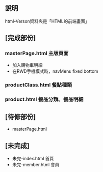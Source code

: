 ## 說明
html-Verson資料夾是「HTML的前端畫面」

## [完成部份]
### masterPage.html   主版頁面
+ 加入購物車明細
+ 在RWD手機模式時，navMenu fixed bottom

### productClass.html  餐點種類
### product.html       餐品分類、餐品明細


## [待修部份]
* masterPage.html



## [未完成]
* 未完-index.html    首頁
* 未完-member.html   會員
